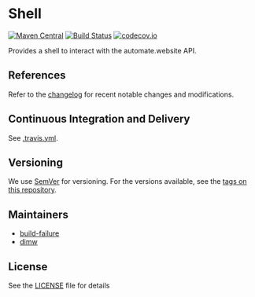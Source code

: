 # Shell

[![Maven Central](https://maven-badges.herokuapp.com/maven-central/website.automate/shell/badge.svg)](https://maven-badges.herokuapp.com/maven-central/website.automate/shell) [![Build Status](https://travis-ci.org/automate-website/shell.svg?branch=master)](https://travis-ci.org/automate-website/shell) [![codecov.io](https://codecov.io/github/automate-website/shell/coverage.svg?branch=master)](https://codecov.io/github/automate-website/shell?branch=master)

Provides a shell to interact with the automate.website API.

## References
Refer to the [changelog] for recent notable changes and modifications.

## Continuous Integration and Delivery

See [.travis.yml](.travis.yml).

## Versioning

We use [SemVer](http://semver.org/) for versioning. For the versions available, see the [tags on this repository](https://github.com/automate-website/shell/tags).


## Maintainers

- [build-failure](https://github.com/build-failure)
- [dimw](https://github.com/dimw)

## License

See the [LICENSE](LICENSE) file for details

[changelog]: CHANGELOG.md
